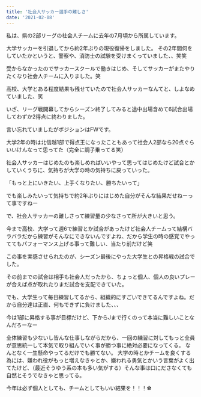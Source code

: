 ```yaml
---
title: '社会人サッカー選手の難しさ'
date: '2021-02-08' 
---
```


私は、県の2部リーグの社会人チームに去年の7月頃から所属しています。

大学サッカーを引退してから約2年ぶりの現役復帰をしました。
その2年間何をしていたかというと、警察や、消防士の試験を受けまくっていました、、笑笑

受からなかったのでサッカースクールで働きはじめ、そしてサッカーがまたやりたくなり社会人チームに入りました。笑

高校、大学とある程度結果も残せていたので社会人サッカーなんてと、しよなめていました、笑

いざ、リーグ戦開幕してからシーズン終了してみると途中出場含めて6試合出場してわずか2得点に終わりました。

言い忘れていましたがポジションはFWです。

大学2年の時は北信越1部で得点王になったこともあって社会人2部なら20点ぐらいいけんなって思ってた（完全に調子乗ってる笑）

社会人サッカーはじめたのも楽しめればいいやって思ってはじめたけど試合とかしていくうちに、気持ちが大学の時の気持ちに戻っていった。

「もっと上にいきたい、上手くなりたい、勝ちたいって」

でも楽しみたいって気持ちで約2年ぶりにはじめた自分がそんな結果だせねーって事ですねー

で、社会人サッカーの難しさって練習量の少なさって所が大きいと思う。

今まで高校、大学って週6で練習とか試合があったけど社会人チームって結構バラバラだから練習がそんなにできないんですよね、だから学生の時の感覚でやっててもパフォーマンス上げる事って難しい、当たり前だけど笑　

この事を実感させられたのが、シーズン最後にやった大学生との昇格戦の試合でした。

その前までの試合は相手も社会人だったから、ちょっと個人、個人の良いプレーが合えば点が取れたりまだ試合を支配できていた。

でも、大学生って毎日練習してるから、組織的にすごいできてるんですよね。だから自分達は正直、何もできずに負けました、、、

今は1部に昇格する事が目標だけど、下からJまで行くのって本当に難しいことなんだろーなー

全体練習も少ないし皆んな仕事しながらだから、一回の練習に対してもっと全員が意思統一して本気で取り組んでいく事が勝つ事に絶対必要になってくる。
なんとなく一生懸命やってるだけでも勝てない。
大学の時とかチームを良くする為には、嫌われ役がもっと増えなきゃとか、嫌われる勇気とかいう言葉がよく出てたけど、（最近そうゆう系の本も多い気がする）そんな事は口にださなくても自然とそうでなきゃと思ってる。

今年は必ず個人としても、チームとしてもいい結果を！！！⚽️